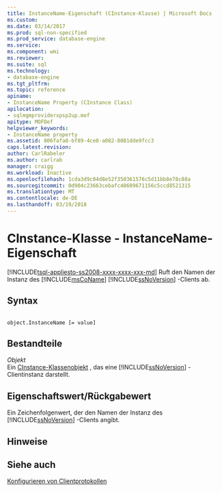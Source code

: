 ```yaml
---
title: InstanceName-Eigenschaft (CInstance-Klasse) | Microsoft Docs
ms.custom: 
ms.date: 03/14/2017
ms.prod: sql-non-specified
ms.prod_service: database-engine
ms.service: 
ms.component: wmi
ms.reviewer: 
ms.suite: sql
ms.technology:
- database-engine
ms.tgt_pltfrm: 
ms.topic: reference
apiname:
- InstanceName Property (CInstance Class)
apilocation:
- sqlmgmproviderxpsp2up.mof
apitype: MOFDef
helpviewer_keywords:
- InstanceName property
ms.assetid: 806fafa8-bf89-4ce8-a082-8081dde9fcc3
caps.latest.revision: 
author: CarlRabeler
ms.author: carlrab
manager: craigg
ms.workload: Inactive
ms.openlocfilehash: 1cda3d9c04d8e52f350361576c5d11bb8e78c88a
ms.sourcegitcommit: 0d904c23663cebafc48609671156c5ccd8521315
ms.translationtype: MT
ms.contentlocale: de-DE
ms.lasthandoff: 03/19/2018
---
```

# <a name="cinstance-class---instancename-property"></a>CInstance-Klasse - InstanceName-Eigenschaft
[!INCLUDE[tsql-appliesto-ss2008-xxxx-xxxx-xxx-md](../../includes/tsql-appliesto-ss2008-xxxx-xxxx-xxx-md.md)]
  Ruft den Namen der Instanz des [!INCLUDE[msCoName](../../includes/msconame-md.md)] [!INCLUDE[ssNoVersion](../../includes/ssnoversion-md.md)] -Clients ab.  
  
## <a name="syntax"></a>Syntax  
  
```  
  
object.InstanceName [= value]  
```  
  
## <a name="parts"></a>Bestandteile  
 *Objekt*  
 Ein [CInstance-Klassenobjekt](../../relational-databases/wmi-provider-configuration-classes/cinstance-class.md) , das eine [!INCLUDE[ssNoVersion](../../includes/ssnoversion-md.md)] -Clientinstanz darstellt.  
  
## <a name="property-valuereturn-value"></a>Eigenschaftswert/Rückgabewert  
 Ein Zeichenfolgenwert, der den Namen der Instanz des [!INCLUDE[ssNoVersion](../../includes/ssnoversion-md.md)] -Clients angibt.  
  
## <a name="remarks"></a>Hinweise  
  
## <a name="see-also"></a>Siehe auch  
 [Konfigurieren von Clientprotokollen](http://technet.microsoft.com/library/ms181035.aspx)  
  
  
